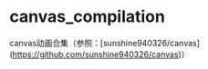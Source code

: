 # canvas_compilation
canvas动画合集（参照：[sunshine940326/canvas] (https://github.com/sunshine940326/canvas)）
